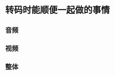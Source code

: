 # 转码时能顺便一起做的事情

<a name="audio"></a>
## 音频

<a name="video"></a>
## 视频

<a name="general"></a>
## 整体
